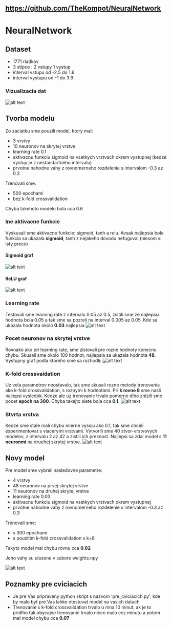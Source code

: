 https://github.com/TheKompot/NeuralNetwork
---
# NeuralNetwork

## Dataset

* 1771 riadkov
* 3 stlpce : 2 vstupy 1 vystup
* interval vstupu od -2.5 do 1.6
* interval vystupu od -1 do 3.9

### Vizualizacia dat
![alt text](plots/dataset_heatmap.png )

## Tvorba modelu
Zo zaciatku sme pouzili model, ktory mal:
* 3 vrstvy
* 10 neuronov na skrytej vrstve
* learning rate 0.1
* aktivacnu funkciu sigmoid na vsetkych vrstvach okrem vystupnej (kedze vystup je z nestandartneho intervalu)
* prvotne nahodne vahy z rovnomerneho rozdelenie s intervalom -0.3 az 0.3

Trenovali sme:
* 500 epochami
* bez k-fold crossvalidation

Chyba takehoto modelu bola cca 0.6

### Ine aktivacne funkcie

Vyskusali sme aktivacne funkcie: sigmoid, tanh a relu. Avsak najlepsia bola funkcia sa ukazala **sigmoid**, tanh z nejakeho dovodu nefugoval (niesom si isty preco)
#### Sigmoid graf
![alt text](plots/sigmoid.png )
#### ReLU graf
![alt text](plots/relu.png )

### Learning rate

Testovali sme learning rate z intervalu 0.05 az 0.5, zistili sme ze najlepsia hodnota bola 0.05 a tak sme sa pozreli na interval 0.005 az 0.05. Kde sa ukazala hodnota okolo **0.03** najlepsia
![alt text](plots/error_per_lr.png )

### Pocet neuronov na skrytej vrstve

Rovnako ako pri learning rate, sme zistovali pre rozne hodnoty konecnu chybu. Skusali sme okolo 100 hodnot, najlepsia sa ukazala hodnota **48**. 
Vystupny graf podla ktoreho sme sa rozhodli:
![alt text](plots/hidden_neurons.png )

### K-fold crossvaidation

Uz vela parametrov neostavalo, tak sme skusali rozne metody trenovania ako k-fold crossvalidation, s roznymi k hodnotami. Pri **k rovne 8** sme nasli najlepsi vysledok. Kedze ale uz trenovanie trvalo pomerne dlho znizili sme pocet **epoch na 300**. Chyba takejto siete bola cca **0.1**.
![alt text](plots/k_fold_3layer.png )

### Stvrta vrstva

Kedze sme stale mali chybu mierne vyssiu ako 0.1, tak sme chceli experimentovat s viacerymi vrstvami. Vytvorili sme 40 stvor-vrstvovych modelov, z intervalu 2 az 42 a zistili ich presnost. Najlepsi sa zdal model s **11 neuronmi** na druehej skrytej vrstve.
![alt text](plots/hidden_neuron_4layer.png )

## Novy model

Pre model sme vybrali nasledovne parametre:
* 4 vrstvy
* 48 neuronov na prvej skrytej vrstve
* 11 neuronov na druhej skrytej vrstve
* learning rate 0.03
* aktivacnu funkciu sigmoid na vsetkych vrstvach okrem vystupnej
* prvotne nahodne vahy z rovnomerneho rozdelenie s intervalom -0.3 az 0.3

Trenovali sme:
* s 300 epochami
* s pouzitim k-fold crossvalidation s k=8

Takyto model mal chybu rovnu cca **0.02**

Jeho vahy su ulozene v subore weights.npy

![alt text](plots/k_fold_4layer.png )

## Poznamky pre cviciacich
* Je pre Vas pripraveny python skript s nazvom 'pre_cviciacich.py', kde by malo byt pre Vas lahke otestovat model na vasich datach
* Trenovanie s k-fold crossvalidation trvalo u mna 10 minut, ak je to pridlho tak obycajne trenovanie trvalo nieco malo cez minutu a potom mal model chybu cca **0.07**